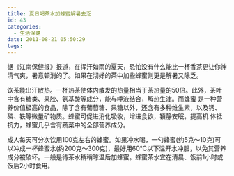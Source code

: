 ```yaml
---
title: 夏日喝茶水加蜂蜜解暑去乏
id: 43
categories:
  - 生活保健
date: 2011-08-21 05:50:29
tags:
---
```


据《江南保健报》报道，在挥汗如雨的夏天，恐怕没有什么能比一杯香茶更让你神清气爽，暑意顿消的了。如果在沏好的茶中加些蜂蜜则更是解暑又除乏。

饮茶能出汗散热。一杯热茶使体内散发的热量相当于茶热量的50倍。此外，茶叶中含有糖类、果胶、氨基酸等成分，能与唾液结合，解热生津。而蜂蜜 是一种营养价值极高的食品，除了含有葡萄糖、果糖以外，还含有多种维生素，以及钙、磷、铁等微量矿物质。蜂蜜可促进消化吸收，增进食欲，镇静安眠，提高机 体抵抗力，蜂蜜几乎含有蔬菜中的全部营养成分。

成人每天可分次饮用100克左右的蜂蜜。如果冲水喝，一勺蜂蜜(约5克～10克)可以冲成一杯蜂蜜水(约200克～300克)，最好用60℃以下温开水冲服，以免其营养成分被破坏。一般是待茶水稍稍晾温后加蜂蜜。蜂蜜茶水宜在清晨、饭前1小时或饭后2小时食用。